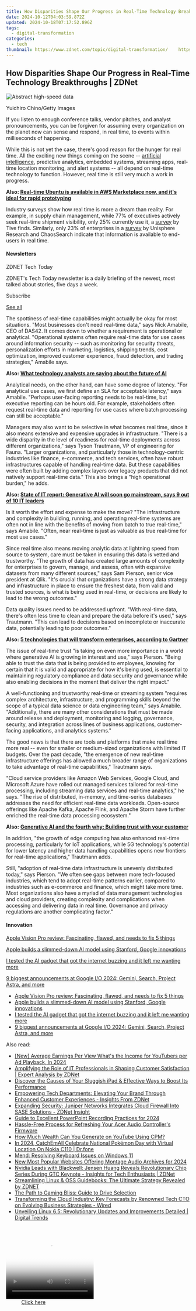 ```yaml
---
title: How Disparities Shape Our Progress in Real-Time Technology Breakthroughs | ZDNet
date: 2024-10-12T04:03:59.872Z
updated: 2024-10-18T07:17:52.896Z
tags:
  - digital-transformation
categories:
  - tech
thumbnail: https://www.zdnet.com/topic/digital-transformation/    https://www.zdnet.com/a/img/resize/8eea0835c9dd2ea532321ec4674437082d128a8e/2023/09/14/c0281417-7611-46ba-ba4b-59732810dfd1/gettyimages-1311184424.jpg?width=170&height=128&fit=crop&auto=webp
---
```


## How Disparities Shape Our Progress in Real-Time Technology Breakthroughs | ZDNet

![Abstract high-speed data](https://www.zdnet.com/a/img/resize/0f060b8c0ec40f46465bd52497d7205d2112a7d4/2023/09/14/c0281417-7611-46ba-ba4b-59732810dfd1/gettyimages-1311184424.jpg?auto=webp&width=1280)

Yuichiro Chino/Getty Images

If you listen to enough conference talks, vendor pitches, and analyst pronouncements, you can be forgiven for assuming every organization on the planet now can sense and respond, in real time, to events within milliseconds of happening. 

While this is not yet the case, there's good reason for the hunger for real time. All the exciting new things coming on the scene -- [artificial intelligence](https://www.zdnet.com/article/what-is-ai-heres-everything-you-need-to-know-about-artificial-intelligence/), predictive analytics, embedded systems, streaming apps, real-time location monitoring, and alert systems -- all depend on real-time technology to function. However, real time is still very much a work in progress.

**Also: [Real-time Ubuntu is available in AWS Marketplace now, and it's ideal for rapid prototyping](https://www.zdnet.com/article/real-time-ubuntu-is-available-in-aws-marketplace-now/)**

Industry surveys show how real time is more a dream than reality. For example, in supply chain management, while 77% of executives actively seek real-time shipment visibility, only 25% currently use it, a [survey](https://www.tive.com/content/the-state-of-supply-chain-visibility-2023-market-survey-report) by Tive finds. Similarly, only 23% of enterprises in a [survey](https://www.chaossearch.io/resources/dbta-data-delivery-consumption-patterns-report) by Unisphere Research and ChaosSearch indicate that information is available to end-users in real time. 

#### Newsletters

ZDNET Tech Today

ZDNET's Tech Today newsletter is a daily briefing of the newest, most talked about stories, five days a week.

 Subscribe

[See all](https://www.zdnet.com/newsletters/)

The spottiness of real-time capabilities might actually be okay for most situations. "Most businesses don't need real-time data," says Nick Amabile, CEO of DAS42\. It comes down to whether a requirement is operational or analytical. "Operational systems often require real-time data for use cases around information security -- such as monitoring for security threats, personalization efforts in marketing, logistics, shipping trends, cost optimization, improved customer experience, fraud detection, and trading strategies," Amabile says. 

**Also:** [**What technology analysts are saying about the future of AI**](https://www.zdnet.com/article/what-analyst-are-saying-about-the-future-of-generative-ai/)

Analytical needs, on the other hand, can have some degree of latency. "For analytical use cases, we first define an SLA for acceptable latency," says Amabile. "Perhaps user-facing reporting needs to be real-time, but executive reporting can be hours old. For example, stakeholders often request real-time data and reporting for use cases where batch processing can still be acceptable."

Managers may also want to be selective in what becomes real time, since it also means extensive and expensive upgrades in infrastructure. "There is a wide disparity in the level of readiness for real-time deployments across different organizations," says Tyson Trautmann, VP of engineering for Fauna. "Larger organizations, and particularly those in technology-centric industries like finance, e-commerce, and tech services, often have robust infrastructures capable of handling real-time data. But these capabilities were often built by adding complex layers over legacy products that did not natively support real-time data." This also brings a "high operational burden," he adds.

**Also:** [**State of IT report: Generative AI will soon go mainstream, says 9 out of 10 IT leaders**](https://www.zdnet.com/article/state-of-it-report-generative-ai-will-soon-go-mainstream/) 

Is it worth the effort and expense to make the move? "The infrastructure and complexity in building, running, and operating real-time systems are often not in line with the benefits of moving from batch to true real-time," says Amabile. "Often, near real-time is just as valuable as true real-time for most use cases."

Since real time also means moving analytic data at lightning speed from source to system, care must be taken in ensuring this data is vetted and trustworthy. "The growth of data has created large amounts of complexity for enterprises to govern, manage, and assess, often with expansive datasets from many different sources," says Sam Pierson, senior vice president at Qlik. "It's crucial that organizations have a strong data strategy and infrastructure in place to ensure the freshest data, from valid and trusted sources, is what is being used in real-time, or decisions are likely to lead to the wrong outcomes."

Data quality issues need to be addressed upfront. "With real-time data, there's often less time to clean and prepare the data before it's used," says Trautmann. "This can lead to decisions based on incomplete or inaccurate data, potentially leading to poor outcomes." 

**Also:** [**5 technologies that will transform enterprises, according to Gartner**](https://www.zdnet.com/article/5-technologies-that-will-transform-enterprises-according-to-gartner/)  
  
The issue of real-time trust "is taking on even more importance in a world where generative AI is growing in interest and use," says Pierson. "Being able to trust the data that is being provided to employees, knowing for certain that it is valid and appropriate for how it's being used, is essential to maintaining regulatory compliance and data security and governance while also enabling decisions in the moment that deliver the right impact."

A well-functioning and trustworthy real-time or streaming system "requires complex architecture, infrastructure, and programming skills beyond the scope of a typical data science or data engineering team," says Amabile. "Additionally, there are many other considerations that must be made around release and deployment, monitoring and logging, governance, security, and integration across lines of business applications, customer-facing applications, and analytics systems."

  
The good news is that there are tools and platforms that make real time more real -- even for smaller or medium-sized organizations with limited IT budgets. Over the past decade, "the emergence of new real-time infrastructure offerings has allowed a much broader range of organizations to take advantage of real-time capabilities," Trautmann says. 

"Cloud service providers like Amazon Web Services, Google Cloud, and Microsoft Azure have rolled out managed services tailored for real-time processing, including streaming data services and real-time analytics," he says. "The rise of distributed, in-memory, and time-series databases addresses the need for efficient real-time data workloads. Open-source offerings like Apache Kafka, Apache Flink, and Apache Storm have further enriched the real-time data processing ecosystem."

**Also:** [**Generative AI and the fourth why: Building trust with your customer**](https://www.zdnet.com/article/generative-ai-and-the-fourth-why-building-trust-with-your-customer/)

In addition, "the growth of edge computing has also enhanced real-time processing, particularly for IoT applications, while 5G technology's potential for lower latency and higher data handling capabilities opens new frontiers for real-time applications," Trautmann adds.

Still, "adoption of real-time data infrastructure is unevenly distributed today," says Pierson. "We often see gaps between more tech-focused industries, which tend to adopt real-time patterns earlier, compared to industries such as e-commerce and finance, which might take more time. Most organizations also have a myriad of data management technologies and cloud providers, creating complexity and complications when accessing and delivering data in real time. Governance and privacy regulations are another complicating factor."

#### Innovation

[Apple Vision Pro review: Fascinating, flawed, and needs to fix 5 things](https://www.zdnet.com/article/apple-vision-pro-review/ "Apple Vision Pro review: Fascinating, flawed, and needs to fix 5 things")

[Apple builds a slimmed-down AI model using Stanford, Google innovations](https://www.zdnet.com/article/apple-builds-a-slimmed-down-ai-model-using-stanford-google-innovations/ "Apple builds a slimmed-down AI model using Stanford, Google innovations")

[I tested the AI gadget that got the internet buzzing and it left me wanting more](https://www.zdnet.com/article/i-tested-the-ai-gadget-that-got-the-internet-buzzing-and-it-left-me-wanting-more/ "I tested the AI gadget that got the internet buzzing and it left me wanting more")

[9 biggest announcements at Google I/O 2024: Gemini, Search, Project Astra, and more](https://www.zdnet.com/article/is-openai-sweating-9-google-features-announced-for-gemini-search-android-and-more/ "9 biggest announcements at Google I/O 2024: Gemini, Search, Project Astra, and more")

* [Apple Vision Pro review: Fascinating, flawed, and needs to fix 5 things](https://www.zdnet.com/article/apple-vision-pro-review/ "Apple Vision Pro review: Fascinating, flawed, and needs to fix 5 things")
* [Apple builds a slimmed-down AI model using Stanford, Google innovations](https://www.zdnet.com/article/apple-builds-a-slimmed-down-ai-model-using-stanford-google-innovations/ "Apple builds a slimmed-down AI model using Stanford, Google innovations")
* [I tested the AI gadget that got the internet buzzing and it left me wanting more](https://www.zdnet.com/article/i-tested-the-ai-gadget-that-got-the-internet-buzzing-and-it-left-me-wanting-more/ "I tested the AI gadget that got the internet buzzing and it left me wanting more")
* [9 biggest announcements at Google I/O 2024: Gemini, Search, Project Astra, and more](https://www.zdnet.com/article/is-openai-sweating-9-google-features-announced-for-gemini-search-android-and-more/ "9 biggest announcements at Google I/O 2024: Gemini, Search, Project Astra, and more")

<ins class="adsbygoogle"
     style="display:block"
     data-ad-format="autorelaxed"
     data-ad-client="ca-pub-7571918770474297"
     data-ad-slot="1223367746"></ins>

<ins class="adsbygoogle"
     style="display:block"
     data-ad-client="ca-pub-7571918770474297"
     data-ad-slot="8358498916"
     data-ad-format="auto"
     data-full-width-responsive="true"></ins>

<span class="atpl-alsoreadstyle">Also read:</span>
<div><ul>
<li><a href="https://youtube-data.techidaily.com/verage-earnings-per-view-whats-the-income-for-youtubers-per-ad-playback-in-2024/"><u>[New] Average Earnings Per View What's the Income for YouTubers per Ad Playback, In 2024</u></a></li>
<li><a href="https://app-tips.techidaily.com/amplifying-the-role-of-it-professionals-in-shaping-customer-satisfaction-expert-analysis-by-zdnet/"><u>Amplifying the Role of IT Professionals in Shaping Customer Satisfaction | Expert Analysis by ZDNet</u></a></li>
<li><a href="https://os-tips.techidaily.com/discover-the-causes-of-your-sluggish-ipad-and-effective-ways-to-boost-its-performance/"><u>Discover the Causes of Your Sluggish iPad & Effective Ways to Boost Its Performance</u></a></li>
<li><a href="https://app-tips.techidaily.com/empowering-tech-departments-elevating-your-brand-through-enhanced-customer-experiences-insights-from-zdnet/"><u>Empowering Tech Departments: Elevating Your Brand Through Enhanced Customer Experiences - Insights From ZDNet</u></a></li>
<li><a href="https://app-tips.techidaily.com/expanding-security-juniper-networks-integrates-cloud-firewall-into-sase-solutions-zdnet-insight/"><u>Expanding Security: Juniper Networks Integrates Cloud Firewall Into SASE Solutions - ZDNet Insight</u></a></li>
<li><a href="https://screen-sharing-recording.techidaily.com/guide-to-excellent-powerpoint-recording-practices-for-2024/"><u>Guide to Excellent PowerPoint Recording Practices for 2024</u></a></li>
<li><a href="https://win-dash.techidaily.com/hassle-free-process-for-refreshing-your-acer-audio-controllers-firmware/"><u>Hassle-Free Process for Refreshing Your Acer Audio Controller's Firmware</u></a></li>
<li><a href="https://youtube-videos.techidaily.com/how-much-wealth-can-you-generate-on-youtube-using-cpm/"><u>How Much Wealth Can You Generate on YouTube Using CPM?</u></a></li>
<li><a href="https://android-pokemon-go.techidaily.com/in-2024-catchemall-celebrate-national-pokemon-day-with-virtual-location-on-nokia-c110-drfone-by-drfone-virtual-android/"><u>In 2024, CatchEmAll Celebrate National Pokémon Day with Virtual Location On Nokia C110 | Dr.fone</u></a></li>
<li><a href="https://win11.techidaily.com/mend-resolving-keyboard-issues-on-windows-11/"><u>Mend: Resolving Keyboard Issues on Windows 11</u></a></li>
<li><a href="https://audio-editing.techidaily.com/new-most-popular-websites-offering-montage-audio-archives-for-2024/"><u>New Most Popular Websites Offering Montage Audio Archives for 2024</u></a></li>
<li><a href="https://app-tips.techidaily.com/nvidia-leads-with-blackwell-jensen-huang-reveals-revolutionary-chip-series-during-gtc-keynote-insights-for-tech-enthusiasts-zdnet/"><u>Nvidia Leads with Blackwell: Jensen Huang Reveals Revolutionary Chip Series During GTC Keynote - Insights for Tech Enthusiasts | ZDNet</u></a></li>
<li><a href="https://app-tips.techidaily.com/streamlining-linux-and-oss-guidebooks-the-ultimate-strategy-revealed-by-zdnet/"><u>Streamlining Linux & OSS Guidebooks: The Ultimate Strategy Revealed by ZDNET</u></a></li>
<li><a href="https://windows11.techidaily.com/the-path-to-gaming-bliss-guide-to-drive-selection/"><u>The Path to Gaming Bliss: Guide to Drive Selection</u></a></li>
<li><a href="https://app-tips.techidaily.com/transforming-the-cloud-industry-key-forecasts-by-renowned-tech-cto-on-evolving-business-strategies-wired/"><u>Transforming the Cloud Industry: Key Forecasts by Renowned Tech CTO on Evolving Business Strategies - Wired</u></a></li>
<li><a href="https://app-tips.techidaily.com/unveiling-linux-65-revolutionary-updates-and-improvements-detailed-digital-trends/"><u>Unveiling Linux 6.5: Revolutionary Updates and Improvements Detailed | Digital Trends</u></a></li>
</ul></div>

<!-- affiliate ads begin -->
<span id="1304647">
					<video width="240" height="200" style="cursor:pointer"
           poster="//a.impactradius-go.com/display-clicktoplayimage/1304647.png"
           onclick="if(!this.playClicked){this.play();this.setAttribute('controls',true);this.playClicked=true;}">
	   <source src="//a.impactradius-go.com/display-ad/15852-1304647">
	   <img src="//a.impactradius-go.com/display-clicktoplayimage/1304647.png" style="border: none; height: 100%; width: 100%; object-fit: contain">
	</video>
	<div style="width:150px;text-align:center"><a href="javascript:window.open(decodeURIComponent('https%3A%2F%2Fthefitville.pxf.io%2Fc%2F5597632%2F1304647%2F15852'), '_blank');void(0);">Click here</a></div>
</span>
<img height="0" width="0" src="https://imp.pxf.io/i/5597632/1304647/15852" style="position:absolute;visibility:hidden;" border="0" />
<!-- affiliate ads end -->


